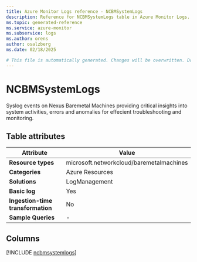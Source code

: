 ```yaml
---
title: Azure Monitor Logs reference - NCBMSystemLogs
description: Reference for NCBMSystemLogs table in Azure Monitor Logs.
ms.topic: generated-reference
ms.service: azure-monitor
ms.subservice: logs
ms.author: orens
author: osalzberg
ms.date: 02/18/2025

# This file is automatically generated. Changes will be overwritten. Do not change this file directly.
---
```


# NCBMSystemLogs

Syslog events on Nexus Baremetal Machines providing critical insights into system activities, errors and anomalies for effecient troubleshooting and monitoring.


## Table attributes

|Attribute|Value|
|---|---|
|**Resource types**|microsoft.networkcloud/baremetalmachines|
|**Categories**|Azure Resources|
|**Solutions**| LogManagement|
|**Basic log**|Yes|
|**Ingestion-time transformation**|No|
|**Sample Queries**|-|



## Columns
  
[!INCLUDE [ncbmsystemlogs](~/reusable-content/ce-skilling/azure/includes/azure-monitor/reference/tables/ncbmsystemlogs-include.md)]
